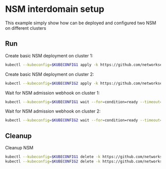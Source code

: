 # NSM interdomain setup


This example simply show how can be deployed and configured two NSM on different clusters

## Run

Create basic NSM deployment on cluster 1:

```bash
kubectl --kubeconfig=$KUBECONFIG1 apply -k https://github.com/networkservicemesh/deployments-k8s/examples/interdomain/nsm/cluster1?ref=e7ff3e1631f36a67808c014829b75c7ae2e6c9e9
```

Create basic NSM deployment on cluster 2:

```bash
kubectl --kubeconfig=$KUBECONFIG2 apply -k https://github.com/networkservicemesh/deployments-k8s/examples/interdomain/nsm/cluster2?ref=e7ff3e1631f36a67808c014829b75c7ae2e6c9e9
```

Wait for NSM admission webhook on cluster 1:

```bash
kubectl --kubeconfig=$KUBECONFIG1 wait --for=condition=ready --timeout=1m pod -n nsm-system -l app=admission-webhook-k8s
```

Wait for NSM admission webhook on cluster 2:

```bash
kubectl --kubeconfig=$KUBECONFIG2 wait --for=condition=ready --timeout=1m pod -n nsm-system -l app=admission-webhook-k8s
```

## Cleanup

Cleanup NSM
```bash
kubectl --kubeconfig=$KUBECONFIG1 delete -k https://github.com/networkservicemesh/deployments-k8s/examples/interdomain/nsm/cluster1?ref=e7ff3e1631f36a67808c014829b75c7ae2e6c9e9
kubectl --kubeconfig=$KUBECONFIG2 delete -k https://github.com/networkservicemesh/deployments-k8s/examples/interdomain/nsm/cluster2?ref=e7ff3e1631f36a67808c014829b75c7ae2e6c9e9
```
